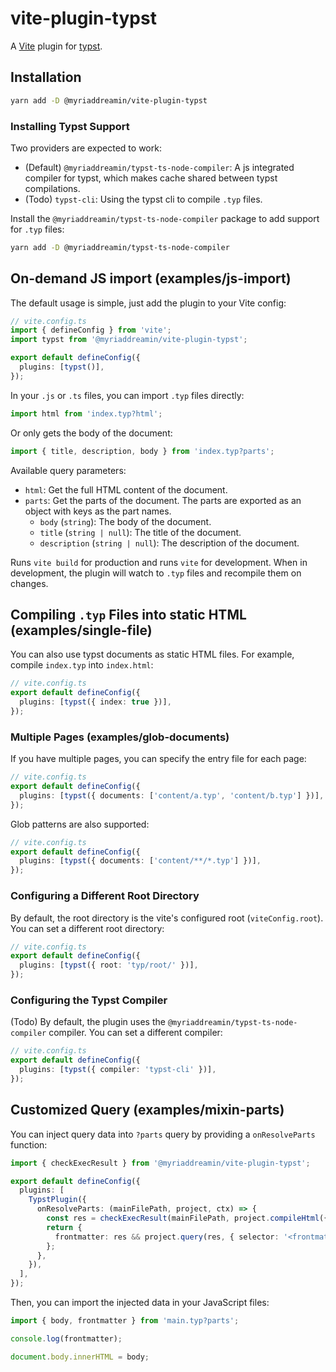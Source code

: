 # vite-plugin-typst

A [Vite](https://vitejs.dev/) plugin for [typst](https://www.typst.app/).

## Installation

```bash
yarn add -D @myriaddreamin/vite-plugin-typst
```

### Installing Typst Support

Two providers are expected to work:

- (Default) `@myriaddreamin/typst-ts-node-compiler`: A js integrated compiler for typst, which makes cache shared between typst compilations.
- (Todo) `typst-cli`: Using the typst cli to compile `.typ` files.

Install the `@myriaddreamin/typst-ts-node-compiler` package to add support for `.typ` files:

```bash
yarn add -D @myriaddreamin/typst-ts-node-compiler
```

## On-demand JS import (examples/js-import)

The default usage is simple, just add the plugin to your Vite config:

```ts
// vite.config.ts
import { defineConfig } from 'vite';
import typst from '@myriaddreamin/vite-plugin-typst';

export default defineConfig({
  plugins: [typst()],
});
```

In your `.js` or `.ts` files, you can import `.typ` files directly:

```ts
import html from 'index.typ?html';
```

Or only gets the body of the document:

```ts
import { title, description, body } from 'index.typ?parts';
```

Available query parameters:

- `html`: Get the full HTML content of the document.
- `parts`: Get the parts of the document. The parts are exported as an object with keys as the part names.
  - `body` (`string`): The body of the document.
  - `title` (`string | null`): The title of the document.
  - `description` (`string | null`): The description of the document.

Runs `vite build` for production and runs `vite` for development. When in development, the plugin will watch to `.typ` files and recompile them on changes.

## Compiling `.typ` Files into static HTML (examples/single-file)

You can also use typst documents as static HTML files. For example, compile `index.typ` into `index.html`:

```ts
// vite.config.ts
export default defineConfig({
  plugins: [typst({ index: true })],
});
```

### Multiple Pages (examples/glob-documents)

If you have multiple pages, you can specify the entry file for each page:

```ts
// vite.config.ts
export default defineConfig({
  plugins: [typst({ documents: ['content/a.typ', 'content/b.typ'] })],
});
```

Glob patterns are also supported:

```ts
// vite.config.ts
export default defineConfig({
  plugins: [typst({ documents: ['content/**/*.typ'] })],
});
```

### Configuring a Different Root Directory

By default, the root directory is the vite's configured root (`viteConfig.root`). You can set a different root directory:

```ts
// vite.config.ts
export default defineConfig({
  plugins: [typst({ root: 'typ/root/' })],
});
```

### Configuring the Typst Compiler

(Todo) By default, the plugin uses the `@myriaddreamin/typst-ts-node-compiler` compiler. You can set a different compiler:

```ts
// vite.config.ts
export default defineConfig({
  plugins: [typst({ compiler: 'typst-cli' })],
});
```

## Customized Query (examples/mixin-parts)

You can inject query data into `?parts` query by providing a `onResolveParts` function:

```ts
import { checkExecResult } from '@myriaddreamin/vite-plugin-typst';

export default defineConfig({
  plugins: [
    TypstPlugin({
      onResolveParts: (mainFilePath, project, ctx) => {
        const res = checkExecResult(mainFilePath, project.compileHtml({ mainFilePath }), ctx);
        return {
          frontmatter: res && project.query(res, { selector: '<frontmatter>', field: 'value' })[0],
        };
      },
    }),
  ],
});
```

Then, you can import the injected data in your JavaScript files:

```ts
import { body, frontmatter } from 'main.typ?parts';

console.log(frontmatter);

document.body.innerHTML = body;
```
